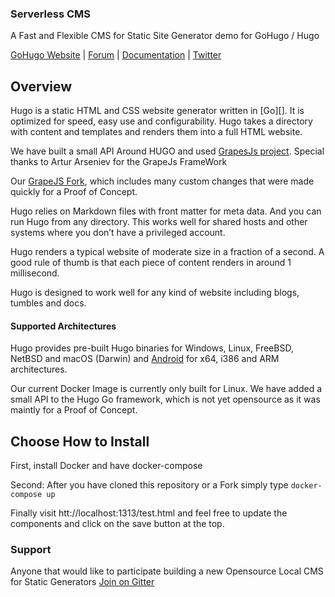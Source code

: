 ### Serverless CMS

A Fast and Flexible CMS for Static Site Generator demo for GoHugo / Hugo

[GoHugo Website](https://gohugo.io) |
[Forum](https://discourse.gohugo.io) |
[Documentation](https://gohugo.io/overview/introduction/) |
[Twitter](http://twitter.com/acentera)

## Overview

Hugo is a static HTML and CSS website generator written in [Go][].
It is optimized for speed, easy use and configurability.
Hugo takes a directory with content and templates and renders them into a full HTML website.

We have built a small API Around HUGO and used [GrapesJs project](https://github.com/artf/grapesjs). Special thanks to Artur Arseniev for the GrapeJs FrameWork

Our [GrapeJS Fork](https://github.com/ACenterAInc/grapesjs), which includes many custom changes that were made quickly for a Proof of Concept.

Hugo relies on Markdown files with front matter for meta data.
And you can run Hugo from any directory.
This works well for shared hosts and other systems where you don’t have a privileged account.

Hugo renders a typical website of moderate size in a fraction of a second.
A good rule of thumb is that each piece of content renders in around 1 millisecond.

Hugo is designed to work well for any kind of website including blogs, tumbles and docs.

#### Supported Architectures

Hugo provides pre-built Hugo binaries for Windows, Linux, FreeBSD, NetBSD and macOS (Darwin) and [Android](https://gist.github.com/bep/a0d8a26cf6b4f8bc992729b8e50b480b) for x64, i386 and ARM architectures.

Our current Docker Image is currently only built for Linux. We have added a small API to the Hugo Go framework, which is not yet opensource as it was maintly for a Proof of Concept.

## Choose How to Install

First, install Docker and have docker-compose

Second: After you have cloned this repository or a Fork simply type `docker-compose up`

Finally visit htt://localhost:1313/test.html and feel free to update the components and click on the save button at the top.


### Support

Anyone that would like to participate building a new Opensource Local CMS for Static Generators [Join on Gitter](https://gitter.im/ACenterA/serverlesscms)
